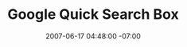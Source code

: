 ---
title: Google Quick Search Box
date: 2007-06-17 04:48:00 -07:00
year: 2007
company: Google
project: Quick Search Box
role: UX Design
images:
- path: "/uploads/2007-Google-Quick-Search-Box-01-By-Kai-Gradert.jpg"
  title: Google Toolbar
---